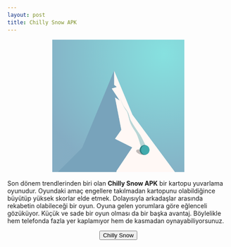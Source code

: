 ```yaml
---
layout: post
title: Chilly Snow APK
---
```


<center>
<img src="/images/chilly.png" alt="Chilly Snow APK" width="300px"/>
</center>
<p>Son dönem trendlerinden biri olan <strong>Chilly Snow APK</strong> bir kartopu yuvarlama oyunudur. Oyundaki amaç engellere takılmadan kartopunu olabildiğince büyütüp yüksek skorlar elde etmek. Dolayısıyla arkadaşlar arasında rekabetin olabileceği bir oyun. Oyuna gelen yorumlara göre eğlenceli gözüküyor. Küçük ve sade bir oyun olması da bir başka avantaj. Böylelikle hem telefonda fazla yer kaplamıyor hem de kasmadan oynayabiliyorsunuz.
</p>

<center>
<a href="https://play.google.com/store/apps/details?id=com.acidcousins.chilly" target="_blank" rel="nofollow"><button class="button3">Chilly Snow</button></a>
</center>
